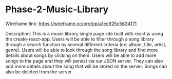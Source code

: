 # Phase-2-Music-Library


Wireframe link: https://wireframe.cc/pro/pp/a1ec925c5634171


Description: This is a music library single page site built with react.js using the create-react-app. Users will be able to filter through a song library through a search function by several different criteria (ex: album, title, artist, genre). Users will be able to look through the song library and find more details about songs by clicking on them. Users will be able to add more songs to the page and they will persist via our JSON server. They can also add more details about the song that will be stored on the server. Songs can also be deleted from the server.
